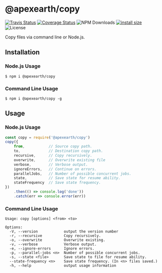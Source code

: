 # @apexearth/copy

[![Travis Status](https://travis-ci.org/apexearth/copy.svg?branch=master)]((https://coveralls.io/github/apexearth/copy?branch=master))
[![Coverage Status](https://coveralls.io/repos/github/apexearth/copy/badge.svg?branch=master)](https://coveralls.io/github/apexearth/copy?branch=master)
![NPM Downloads](https://img.shields.io/npm/dw/@apexearth/copy.svg?style=flat)
[![install size](https://packagephobia.now.sh/badge?p=@apexearth/copy)](https://packagephobia.now.sh/result?p=@apexearth/copy)
![License](https://img.shields.io/npm/l/@apexearth/copy.svg?style=flat)

Copy files via command line or Node.js.

## Installation

### Node.js Usage

    $ npm i @apexearth/copy
    
### Command Line Usage

    $ npm i @apexearth/copy -g
    
## Usage

### Node.js Usage

```javascript
const copy = require('@apexearth/copy')
copy({
    from,           // Source copy path.
    to,             // Destination copy path.
    recursive,      // Copy recursively.
    overwrite,      // Overwrite existing file
    verbose,        // Verbose output.
    ignoreErrors,   // Continue on errors.
    parallelJobs,   // Number of possible concurrent jobs.
    state,          // Save state for resume ability.
    stateFrequency  // Save state frequency.
})
    .then(() => console.log('done'))
    .catch(err => console.error(err))
```

### Command Line Usage

```shell
Usage: copy [options] <from> <to>

Options:
  -V, --version            output the version number
  -r, --recursive          Copy recursively.
  -o, --overwrite          Overwrite existing.
  -v, --verbose            Verbose output.
  -e, --ignore-errors      Ignore errors.
  -p, --parallel-jobs <n>  Number of possible concurrent jobs.
  -s, --state <file>       Save state to file for resume ability.
  --state-frequency <n>    Save state frequency. (In <n> files saved.)
  -h, --help               output usage information
```
